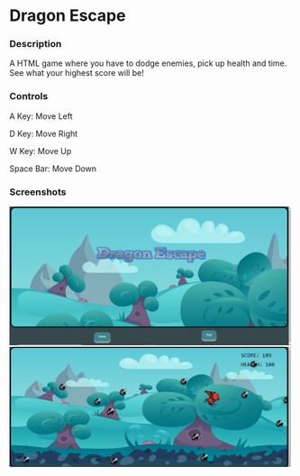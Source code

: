 <h1>Dragon Escape</h1>

<h3>Description</h3>

<p>A HTML game where you have to dodge enemies, pick up health and time.  See what your highest score will be!</p>

<h3>Controls</h3>
<p>
    A Key: Move Left</p>
<p>
    D Key: Move Right</p>
<p>
    W Key: Move Up</p>
<p>
    Space Bar: Move Down </p>

<h3>Screenshots</h3>

<img src=dragon%20escape.png width ="500px" >

<img src=dragon%20escape2.png width ="500px" >

